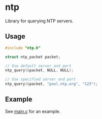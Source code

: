 # ntp
Library for querying NTP servers.

## Usage
```C
#include "ntp.h"

struct ntp_packet packet;

// Use default server and port
ntp_query(&packet, NULL, NULL);

// Use specified server and port
ntp_query(&packet, "pool.ntp.org", "123");
```

## Example
See [main.c](main.c) for an example.

